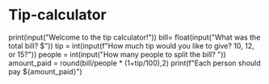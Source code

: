 # Tip-calculator
print(input("Welcome to the tip calculator!"))
bill= float(input("What was the total bill? $"))
tip = int(input(f"How much tip would you like to give? 10, 12, or 15?"))
people = int(input("How many people to split the bill? "))
amount_paid = round(bill/people * (1+tip/100),2)
print(f"Each person should pay ${amount_paid}")
